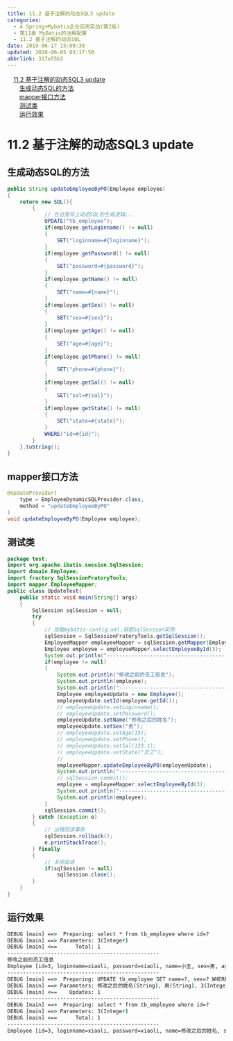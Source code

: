 ```yaml
---
title: 11.2 基于注解的动态SQL3 update
categories: 
  - 4 Spring+Mybatis企业应用实战(第2版)
  - 第11章 MyBatis的注解配置
  - 11.2 基于注解的动态SQL
date: 2019-06-17 15:09:39
updated: 2020-06-05 03:17:50
abbrlink: 317a55b2
---
```

<div id='my_toc'><a href="/JavaReadingNotes/317a55b2/#11-2-基于注解的动态SQL3-update" class="header_1">11.2 基于注解的动态SQL3 update</a>&nbsp;<br><a href="/JavaReadingNotes/317a55b2/#生成动态SQL的方法" class="header_2">生成动态SQL的方法</a>&nbsp;<br><a href="/JavaReadingNotes/317a55b2/#mapper接口方法" class="header_2">mapper接口方法</a>&nbsp;<br><a href="/JavaReadingNotes/317a55b2/#测试类" class="header_2">测试类</a>&nbsp;<br><a href="/JavaReadingNotes/317a55b2/#运行效果" class="header_2">运行效果</a>&nbsp;<br></div>
<style>.header_1{margin-left: 1em;}.header_2{margin-left: 2em;}.header_3{margin-left: 3em;}.header_4{margin-left: 4em;}.header_5{margin-left: 5em;}.header_6{margin-left: 6em;}</style>
<!--more-->
<script>if (navigator.platform.search('arm')==-1){document.getElementById('my_toc').style.display = 'none';}var e,p = document.getElementsByTagName('p');while (p.length>0) {e = p[0];e.parentElement.removeChild(e);}</script>

<!--end-->
# 11.2 基于注解的动态SQL3 update #
## 生成动态SQL的方法 ##
```java
public String updateEmployeeByPO(Employee employee)
{
    return new SQL(){
        {
            // 在这里写上动态SQL的生成逻辑...
            UPDATE("tb_employee");
            if(employee.getLoginname() != null)
            {
                SET("loginname=#{loginname}");
            }
            if(employee.getPassword() != null)
            {
                SET("password=#{password}");
            }
            if(employee.getName() != null)
            {
                SET("name=#{name}");
            }
            if(employee.getSex() != null)
            {
                SET("sex=#{sex}");
            }
            if(employee.getAge() != null)
            {
                SET("age=#{age}");
            }
            if(employee.getPhone() != null)
            {
                SET("phone=#{phone}");
            }
            if(employee.getSal() != null)
            {
                SET("sal=#{sal}");
            }
            if(employee.getState() != null)
            {
                SET("state=#{state}");
            }
            WHERE("id=#{id}");
        }
    }.toString();
}
```
## mapper接口方法 ##
```java
@UpdateProvider(
    type = EmployeeDynamicSQLProvider.class,
    method = "updateEmployeeByPO"
)
void updateEmployeeByPO(Employee employee);
```
## 测试类 ##
```java
package test;
import org.apache.ibatis.session.SqlSession;
import domain.Employee;
import fractory.SqlSessionFratoryTools;
import mapper.EmployeeMapper;
public class UpdateTest{
    public static void main(String[] args)
    {
        SqlSession sqlSession = null;
        try
        {
            // 加载mybatis-config.xml,获取SqlSession实例
            sqlSession = SqlSessionFratoryTools.getSqlSession();
            EmployeeMapper employeeMapper = sqlSession.getMapper(EmployeeMapper.class);
            Employee employee = employeeMapper.selectEmployeeById(3);
            System.out.println("-------------------------------------------------");
            if(employee != null)
            {
                System.out.println("修改之前的员工信息");
                System.out.println(employee);
                System.out.println("-------------------------------------------------");
                Employee employeeUpdate = new Employee();
                employeeUpdate.setId(employee.getId());
                // employeeUpdate.setLoginname();
                // employeeUpdate.setPassword();
                employeeUpdate.setName("修改之后的姓名");
                employeeUpdate.setSex("男");
                // employeeUpdate.setAge(15);
                // employeeUpdate.setPhone();
                // employeeUpdate.setSal(123.1);
                // employeeUpdate.setState("员工");
                //
                employeeMapper.updateEmployeeByPO(employeeUpdate);
                System.out.println("-------------------------------------------------");
                // sqlSession.commit();
                employee = employeeMapper.selectEmployeeById(3);
                System.out.println("-------------------------------------------------");
                System.out.println(employee);
            }
            sqlSession.commit();
        } catch (Exception e)
        {
            // 出错回滚事务
            sqlSession.rollback();
            e.printStackTrace();
        } finally
        {
            // 关闭会话
            if(sqlSession != null)
                sqlSession.close();
        }
    }
}
```
## 运行效果 ##
```cmd
DEBUG [main] ==>  Preparing: select * from tb_employee where id=? 
DEBUG [main] ==> Parameters: 3(Integer)
DEBUG [main] <==      Total: 1
-------------------------------------------------
修改之前的员工信息
Employee [id=3, loginname=xiaoli, password=xiaoli, name=小王, sex=男, age=15, phone=123456789123, sal=123.1, state=员工]
-------------------------------------------------
DEBUG [main] ==>  Preparing: UPDATE tb_employee SET name=?, sex=? WHERE (id=?) 
DEBUG [main] ==> Parameters: 修改之后的姓名(String), 男(String), 3(Integer)
DEBUG [main] <==    Updates: 1
-------------------------------------------------
DEBUG [main] ==>  Preparing: select * from tb_employee where id=? 
DEBUG [main] ==> Parameters: 3(Integer)
DEBUG [main] <==      Total: 1
-------------------------------------------------
Employee [id=3, loginname=xiaoli, password=xiaoli, name=修改之后的姓名, sex=男, age=15, phone=123456789123, sal=123.1, state=员工]
```

